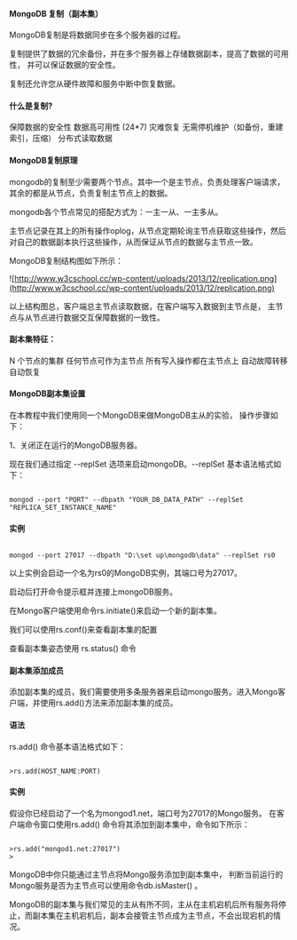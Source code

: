  
#### MongoDB 复制（副本集）

 MongoDB复制是将数据同步在多个服务器的过程。 


复制提供了数据的冗余备份，并在多个服务器上存储数据副本，提高了数据的可用性， 并可以保证数据的安全性。 


复制还允许您从硬件故障和服务中断中恢复数据。

 

#### 什么是复制?

 
保障数据的安全性
 数据高可用性 (24*7)
 灾难恢复
 无需停机维护（如备份，重建索引，压缩）
 分布式读取数据
 


#### MongoDB复制原理

 mongodb的复制至少需要两个节点。其中一个是主节点，负责处理客户端请求，其余的都是从节点，负责复制主节点上的数据。 

 mongodb各个节点常见的搭配方式为：一主一从、一主多从。

 主节点记录在其上的所有操作oplog，从节点定期轮询主节点获取这些操作，然后对自己的数据副本执行这些操作，从而保证从节点的数据与主节点一致。 

 MongoDB复制结构图如下所示：

  ![http://www.w3cschool.cc/wp-content/uploads/2013/12/replication.png](http://www.w3cschool.cc/wp-content/uploads/2013/12/replication.png)

 以上结构图总，客户端总主节点读取数据，在客户端写入数据到主节点是， 主节点与从节点进行数据交互保障数据的一致性。 

 
#### 副本集特征：

 
 N 个节点的集群
 任何节点可作为主节点
 所有写入操作都在主节点上
 自动故障转移
 自动恢复
 


#### MongoDB副本集设置

 在本教程中我们使用同一个MongoDB来做MongoDB主从的实验， 操作步骤如下：

 1、关闭正在运行的MongoDB服务器。

  现在我们通过指定 --replSet 选项来启动mongoDB。--replSet 基本语法格式如下：

 
```

mongod --port "PORT" --dbpath "YOUR_DB_DATA_PATH" --replSet "REPLICA_SET_INSTANCE_NAME"

```
 
#### 实例

 
```

mongod --port 27017 --dbpath "D:\set up\mongodb\data" --replSet rs0

```
 以上实例会启动一个名为rs0的MongoDB实例，其端口号为27017。

 启动后打开命令提示框并连接上mongoDB服务。

 在Mongo客户端使用命令rs.initiate()来启动一个新的副本集。

 我们可以使用rs.conf()来查看副本集的配置

 查看副本集姿态使用 rs.status() 命令




#### 副本集添加成员

 添加副本集的成员，我们需要使用多条服务器来启动mongo服务。进入Mongo客户端，并使用rs.add()方法来添加副本集的成员。

 
#### 语法

 rs.add() 命令基本语法格式如下： 
```

>rs.add(HOST_NAME:PORT)

```
 
#### 实例

 假设你已经启动了一个名为mongod1.net，端口号为27017的Mongo服务。 在客户端命令窗口使用rs.add() 命令将其添加到副本集中，命令如下所示：

 
```

>rs.add("mongod1.net:27017")
>

```
 MongoDB中你只能通过主节点将Mongo服务添加到副本集中， 判断当前运行的Mongo服务是否为主节点可以使用命令db.isMaster() 。

 MongoDB的副本集与我们常见的主从有所不同，主从在主机宕机后所有服务将停止，而副本集在主机宕机后，副本会接管主节点成为主节点，不会出现宕机的情况。

 

